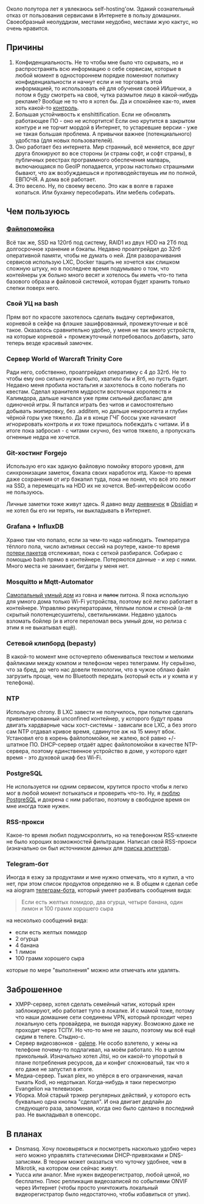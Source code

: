 Около полутора лет я увлекаюсь self-hosting'ом. Эдакий сознательный отказ от пользования сервисами в Интернете в пользу домашних. Своеобразный неолуддизм, местами неудобно, местами жую кактус, но очень нравится.
## Причины

1. Конфиденциальность. Не то чтобы мне было что скрывать, но и распространять всю информацию о себе сервисам, которые в любой момент в одностороннем порядке поменяют политику конфиденциальности и начнут если и не торговать этой информацией, то использовать её для обучения своей ИИшечки, а потом я буду смотреть на своё, чутка размытое лицо в какой-нибудь рекламе? Вообще не то что я хотел бы. Да и спокойнее как-то, имея хоть какой-то [контроль](https://strizhechenko.github.io/2020/12/24/control.html).
2. Б*о*льшая устойчивость к enshittification. Если не обновлять работающее ПО - оно не испортится! Если оно крутится в закрытом контуре и не торчит мордой в Интернет, то устаревшие версии - уже не такая большая проблема. А привычки важнее (потенциального) удобства (для новых пользователей).
3. Оно работает без интернета. Мир странный, всё меняется, все друг друга блокируют во все стороны (и страны софт, и софт страны), в публичных реестрах программного обеспечения малварь, включающаяся по GeoIP попадается, угрозы настолько страшными бывают, что аж возбуждаешься и противодействуешь им по полной, ЕВПОЧЯ. А дома всё работает.
4. Это весело. Ну, по своему весело. Это как в волге в гараже копаться. Или буханку пересобирать. Или мебель собирать.

## Чем пользуюсь
### [Файлопомойка](https://strizhechenko.github.io/2019/12/25/diy-nas.html)
Всё так же, SSD на 120гб под систему, RAID1 из двух HDD на 2Тб под долгосрочное хранение и бэкапы. Недавно проапгрейдил до 32гб оперативной памяти, чтобы не думать о ней. Для разворачивания сервисов использую LXC, Docker тащить не хочется как слишком сложную штуку, но в последнее время подумываю о том, что контейнеры уж больно много весят и хотелось бы иметь что-то типа базового образа и файловой системой, которая будет хранить только слепки поверх него.
### Свой УЦ на bash
Прям вот по красоте захотелось сделать выдачу сертификатов, корневой в сейфе на флэшке зашифрованный, промежуточные и всё такое. Оказалось сравнительно удобно, у меня не так много устройств, на которые корневой + промежуточный потребовалось добавить, зато теперь везде красивый замочек.
### Сервер World of Warcraft Trinity Core
Ради него, собственно, проапгрейдил оперативку с 4 до 32гб. Не то чтобы ему оно сильно нужно было, хватило бы и 8гб, но пусть будет. Недавно меня пробила ностальгия и захотелось в соло побегать по квестам. Сделал хранителя мудрости восточных королевств и Калимдора, дальше начался уже прям сильный дисбаланс для одиночной игры. Я пытался играть без читов и самостоятельно добывать экипировку, без .additem, но дальше некроситета и глубин чёрной горы уже тяжело. Да и в конце ГЧГ боссы уже начинают игнорировать контроль и их тоже пришлось побеждать с читами. И в итоге пока забросил - с читами скучно, без читов тяжело, а пропускать огненные недра не хочется.
### Git-хостинг Forgejo
Использую его как эдакую файловую помойку второго уровня, для синхронизации заметок, бэкапа своих наработок итд. Какое-то время даже сохранения от игр бэкапил туда, пока не понял, что всё это лежит на SSD, а перемещать на HDD их не хочется. Веб-интерфейсом особо не пользуюсь.

Личные заметки тоже живут здесь. Я давно веду [дневничок](https://strizhechenko.github.io/2023/12/13/diary.html) в [Obsidian](https://strizhechenko.github.io/2024/11/13/flatpak_and_obsidian.html) и не хотел бы его ни терять, ни выкладывать в Интернет.
### Grafana + InfluxDB
Храню там что попало, если за чем-то надо наблюдать. Температура тёплого пола, число активных сессий на роутере, какое-то время [потери пакетов](https://strizhechenko.github.io/2023/12/05/network.html) отслеживал, пока с сеткой разбирался. Собираю с помощью bash прямо в контейнере. Потеряются данные - и хер с ними. Много места не занимает, бигдаты у меня нет.
### Mosquitto и Mqtt-Automator
[Самопальный умный дом](https://strizhechenko.github.io/2025/01/11/mqtt.html) из говна и ~~палок~~ питона. Я пока использую для умного дома только Wi-Fi устройства, поэтому всё легко работает в контейнере. Управляю рекуператорами, тёплым полом и стеной (а-ля скрытый полотенцесушитель), светильниками. Недавно удалось взломать бойлер (и в итоге переломал весь умный дом, но релиза с этим я не выкатывал ещё).
### Сетевой клипборд (bepasty)
В какой-то момент мне осточертело обмениваться текстом и мелкими файликами между компом и телефоном через телеграмм. Ну серьёзно, что за бред, до чего нас довели технологии, что в чужое облако файл загрузить проще, чем по Bluetooth передать (который есть и у компа и у телефона).
### NTP
Использую chrony. В LXC завести не получилось, при попытке сделать привилегированный unconfined контейнер, у которого будут права двигать хардварные часы хост-системы - зависали все LXC, а без этого сам NTP отдавал кривое время, сдвинутое аж на 15 минут вбок. Установил его в корень файлопомойки, не жалею, всё равно +/- штатное ПО. DHCP-сервер отдаёт адрес файлопомойки в качестве NTP-сервера, поэтому единственное устройство в доме, у которого едет время - это духовой шкаф без Wi-Fi.
### PostgreSQL
Не используется ни одним сервисом, крутится просто чтобы я легко мог в любой момент потыкаться и проверить что-то. Ну, я [люблю PostgreSQL](https://strizhechenko.github.io/2023/02/18/postgres.html) и дохрена с ним работаю, поэтому в свободное время он мне иногда тоже нужен.
### RSS-прокси
Какое-то время любил подумскроллить, но на телефонном RSS-клиенте не было хороших возможностей фильтрации. Написал свой RSS-прокси (изначально он был источником данных для [поиска эпитетов](https://github.com/strizhechenko/epythets)).
### Telegram-бот
Иногда я езжу за продуктами и мне нужно отмечать, что я купил, а что нет, при этом список продуктов определяю не я. В общем я сделал себе на aiogram [телеграм-бота](https://github.com/strizhechenko/tgbot-make-it-lists), который умеет разбивать сообщения вида:

> Если есть желтых помидор, два огурца, четыре банана, один лимон и 100 грамм хорошего сыра

на несколько сообщений вида:

- если есть желтых помидор
- 2 огурца
- 4 банана
- 1 лимон
- 100 грамм хорошего сыра

которые по мере "выполнения" можно или отмечать или удалять.
## Заброшенное
- XMPP-сервер, хотел сделать семейный чатик, который хрен заблокируют, ибо работает тупо в локалке. И с мамой тоже, потому что наши домашние сети соединены VPN, который проходит через локальную сеть провайдера, не выходя наружу. Возможно даже не проходит через ТСПУ. Но что-то мне не зашло, поэтому мы всё ещё сидим в телеге. Стыдно-с.
- Сервер видеозвонков - [galene](https://github.com/jech/galene). Не особо взлетело, у жены на телефоне почему-то подлагивал, на моём работало. Но в целом прикольный. Изначально хотел Jitsi, но он какой-то упоротый в плане потребления ресурсов, да и конфиг сложноватый, так что я его даже не запустил в итоге.
- Медиа-сервер. Тыкал plex, но упёрся в его ограничения, начал тыкать Kodi, но недотыкал. Когда-нибудь я таки пересмотрю Evangelion на телевизоре.
- Уборка. Мой старый трэкер регулярных действий, у которого есть буквально одна кнопка "сделал". И она двигает дедлайн до следующего раза, запоминая, когда оно было сделано в последний раз. Не выкладывал в опенсорс.
## В планах
- Dnsmasq. Хочу поковыряться и посмотреть насколько удобно через него можно управлять статическими DHCP-привязками и DNS-записями. В теории может оказаться что чуточку удобнее, чем в Mikrotik, на котором они сейчас живут.
- Yucca или аналог. Мне нужен видеорегистратор, любой ценой, но бесплатно. Плюс репликация видеозаписей по событиями ONVIF через Интернет (чтобы просто уничтожить локальный видеорегистратор было недостаточно, чтобы избавиться от улик).
